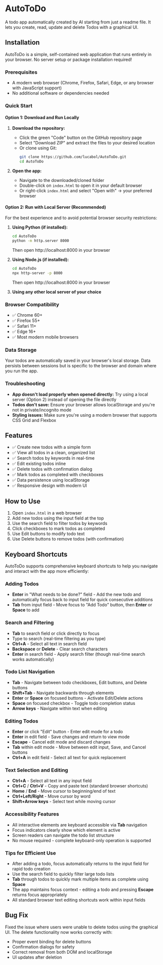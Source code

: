 # AutoToDo
A todo app automatically created by AI starting from just a readme file. It lets you create, read, update and delete Todos with a graphical UI.

## Installation

AutoToDo is a simple, self-contained web application that runs entirely in your browser. No server setup or package installation required!

### Prerequisites
- A modern web browser (Chrome, Firefox, Safari, Edge, or any browser with JavaScript support)
- No additional software or dependencies needed

### Quick Start

#### Option 1: Download and Run Locally
1. **Download the repository:**
   - Click the green "Code" button on the GitHub repository page
   - Select "Download ZIP" and extract the files to your desired location
   - Or clone using Git:
     ```bash
     git clone https://github.com/lucabol/AutoToDo.git
     cd AutoToDo
     ```

2. **Open the app:**
   - Navigate to the downloaded/cloned folder
   - Double-click on `index.html` to open it in your default browser
   - Or right-click `index.html` and select "Open with" → your preferred browser

#### Option 2: Run with Local Server (Recommended)
For the best experience and to avoid potential browser security restrictions:

1. **Using Python (if installed):**
   ```bash
   cd AutoToDo
   python -m http.server 8000
   ```
   Then open http://localhost:8000 in your browser

2. **Using Node.js (if installed):**
   ```bash
   cd AutoToDo
   npx http-server -p 8000
   ```
   Then open http://localhost:8000 in your browser

3. **Using any other local server of your choice**

### Browser Compatibility
- ✅ Chrome 60+
- ✅ Firefox 55+
- ✅ Safari 11+
- ✅ Edge 16+
- ✅ Most modern mobile browsers

### Data Storage
Your todos are automatically saved in your browser's local storage. Data persists between sessions but is specific to the browser and domain where you run the app.

### Troubleshooting
- **App doesn't load properly when opened directly:** Try using a local server (Option 2) instead of opening the file directly
- **Todos don't save:** Ensure your browser allows localStorage and you're not in private/incognito mode
- **Styling issues:** Make sure you're using a modern browser that supports CSS Grid and Flexbox

## Features
- ✅ Create new todos with a simple form
- ✅ View all todos in a clean, organized list
- ✅ Search todos by keywords in real-time
- ✅ Edit existing todos inline
- ✅ Delete todos with confirmation dialog
- ✅ Mark todos as completed with checkboxes
- ✅ Data persistence using localStorage
- ✅ Responsive design with modern UI

## How to Use
1. Open `index.html` in a web browser
2. Add new todos using the input field at the top
3. Use the search field to filter todos by keywords
4. Click checkboxes to mark todos as completed
5. Use Edit buttons to modify todo text
6. Use Delete buttons to remove todos (with confirmation)

## Keyboard Shortcuts
AutoToDo supports comprehensive keyboard shortcuts to help you navigate and interact with the app more efficiently:

### Adding Todos
- **Enter** in "What needs to be done?" field - Add the new todo and automatically focus back to input field for quick consecutive additions
- **Tab** from input field - Move focus to "Add Todo" button, then **Enter** or **Space** to add

### Search and Filtering
- **Tab** to search field or click directly to focus
- Type to search (real-time filtering as you type)
- **Ctrl+A** - Select all text in search field
- **Backspace** or **Delete** - Clear search characters
- **Enter** in search field - Apply search filter (though real-time search works automatically)

### Todo List Navigation
- **Tab** - Navigate between todo checkboxes, Edit buttons, and Delete buttons
- **Shift+Tab** - Navigate backwards through elements
- **Enter** or **Space** on focused buttons - Activate Edit/Delete actions
- **Space** on focused checkbox - Toggle todo completion status
- **Arrow keys** - Navigate within text when editing

### Editing Todos
- **Enter** or click "Edit" button - Enter edit mode for a todo
- **Enter** in edit field - Save changes and return to view mode
- **Escape** - Cancel edit mode and discard changes
- **Tab** within edit mode - Move between edit input, Save, and Cancel buttons
- **Ctrl+A** in edit field - Select all text for quick replacement

### Text Selection and Editing
- **Ctrl+A** - Select all text in any input field
- **Ctrl+C** / **Ctrl+V** - Copy and paste text (standard browser shortcuts)
- **Home** / **End** - Move cursor to beginning/end of text
- **Ctrl+Left/Right** - Move cursor by word
- **Shift+Arrow keys** - Select text while moving cursor

### Accessibility Features
- All interactive elements are keyboard accessible via **Tab** navigation
- Focus indicators clearly show which element is active
- Screen readers can navigate the todo list structure
- No mouse required - complete keyboard-only operation is supported

### Tips for Efficient Use
- After adding a todo, focus automatically returns to the input field for rapid todo creation
- Use the search field to quickly filter large todo lists
- **Tab** through todos to quickly mark multiple items as complete using **Space**
- The app maintains focus context - editing a todo and pressing **Escape** returns focus appropriately
- All standard browser text editing shortcuts work within input fields

## Bug Fix
Fixed the issue where users were unable to delete todos using the graphical UI. The delete functionality now works correctly with:
- Proper event binding for delete buttons
- Confirmation dialogs for safety
- Correct removal from both DOM and localStorage
- UI updates after deletion
